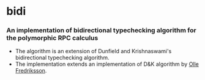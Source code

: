 # bidi


### An implementation of bidirectional typechecking algorithm for the polymorphic RPC calculus 

- The algorithm is an extension of Dunfield and Krishnaswami's bidirectional typechecking algorithm.
- The implementation extends an implementation of D&K algorithm by [Olle Fredriksson](https://semantic-domain.blogspot.com/2013/04/thanks-to-olle-fredriksson.html).



